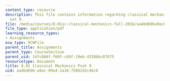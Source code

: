 ```yaml
---
content_type: resource
description: This file contains information regarding classical mechanics problem
  set 9.
file: /media/courses/8-01sc-classical-mechanics-fall-2016/aa4bd69ba9ac09a42a3d75892d2c46c6_MIT8_01F16_pset9.pdf
file_type: application/pdf
learning_resource_types:
- Assignments
ocw_type: OCWFile
parent_title: Assignments
parent_type: CourseSection
parent_uid: 14fc866f-f60f-c69f-19eb-4338bbc87675
resourcetype: Document
title: 8.01 Classical Mechanics Pset 9
uid: aa4bd69b-a9ac-09a4-2a3d-75892d2c46c6
---
```

